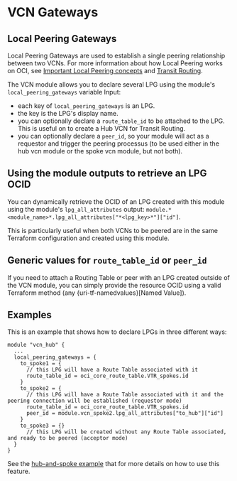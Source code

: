 # VCN Gateways

[uri-tf-namedvalues]: https://www.terraform.io/docs/language/expressions/references.html
[uri-oci-lpg]: https://registry.terraform.io/providers/hashicorp/oci/latest/docs/resources/core_local_peering_gateway
[uri-oci-lpg-concepts]: https://docs.oracle.com/en-us/iaas/Content/Network/Tasks/localVCNpeering.htm#Importan
[uri-oci-transit-routing]: https://docs.oracle.com/en-us/iaas/Content/Network/Tasks/transitrouting.htm
[uri-hub-spoke]: https://github.com/oracle-terraform-modules/terraform-oci-vcn/tree/main/examples/hub-spoke

## Local Peering Gateways

Local Peering Gateways are used to establish a single peering relationship between two VCNs. For more information about how Local Peering works on OCI, see [Important Local Peering concepts][uri-oci-lpg-concepts] and [Transit Routing][uri-oci-transit-routing].

The VCN module allows you to declare several LPG using the module's `local_peering_gateways` variable Input:

- each key of `local_peering_gateways` is an LPG.
- the key is the LPG's display name.
- you can optionally declare a `route_table_id` to be attached to the LPG. This is useful on to create a Hub VCN for Transit Routing.
- you can optionally declare a `peer_id`, so your module will act as a requestor and trigger the peering processus (to be used either in the hub vcn module or the spoke vcn module, but not both).

## Using the module outputs to retrieve an LPG OCID

You can dynamically retrieve the OCID of an LPG created with this module using the module's `lpg_all_attributes` output: `module.*<module_name>*.lpg_all_attributes["*<lpg_key>*"]["id"]`.

This is particularly useful when both VCNs to be peered are in the same Terraform configuration and created using this module.

## Generic values for `route_table_id` or `peer_id`

If you need to attach a Routing Table or peer with an LPG created outside of the VCN module, you can simply provide the resource OCID using a valid Terraform method (any {uri-tf-namedvalues}[Named Value]).

## Examples

This is an example that shows how to declare LPGs in three different ways:

```hcl
module "vcn_hub" {
  ...
  local_peering_gateways = {
    to_spoke1 = {
      // this LPG will have a Route Table associated with it
      route_table_id = oci_core_route_table.VTR_spokes.id
    }
    to_spoke2 = {
      // this LPG will have a Route Table associated with it and the peering connection will be established (requestor mode)
      route_table_id = oci_core_route_table.VTR_spokes.id
      peer_id = module.vcn_spoke2.lpg_all_attributes["to_hub"]["id"]
    }
    to_spoke3 = {}
      // this LPG will be created without any Route Table associated, and ready to be peered (acceptor mode)
  }
}
```

See the [hub-and-spoke example][uri-hub-spoke] that for more details on how to use this feature.
